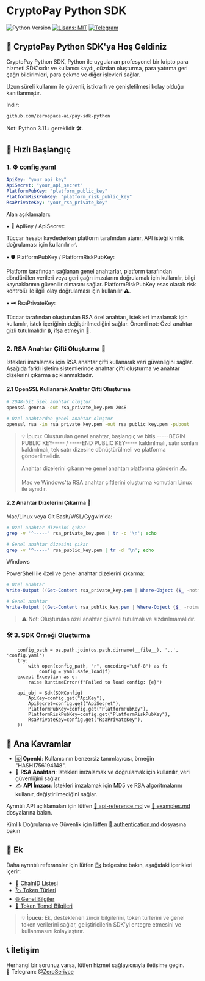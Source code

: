 # CryptoPay Python SDK

![Python Version](https://img.shields.io/badge/python-3.11+-blue.svg)
[![Lisans: MIT](https://img.shields.io/badge/License-MIT-yellow.svg)](https://opensource.org/licenses/MIT)
[![Telegram](https://img.shields.io/badge/chat-Telegram-blue?logo=telegram)](https://t.me/ZeroSerivce)

## 🌟 CryptoPay Python SDK'ya Hoş Geldiniz

CryptoPay Python SDK, Python ile uygulanan profesyonel bir kripto para hizmeti SDK'sıdır ve kullanıcı kaydı, cüzdan oluşturma, para yatırma geri çağrı bildirimleri, para çekme ve diğer işlevleri sağlar.

Uzun süreli kullanım ile güvenli, istikrarlı ve genişletilmesi kolay olduğu kanıtlanmıştır.

İndir:

```bash
github.com/zerospace-ai/pay-sdk-python
```

Not: Python 3.11+ gereklidir 🛠️.

## 🚀 Hızlı Başlangıç
### 1. ⚙️ config.yaml

```yaml
ApiKey: "your_api_key"
ApiSecret: "your_api_secret"
PlatformPubKey: "platform_public_key"
PlatformRiskPubKey: "platform_risk_public_key"
RsaPrivateKey: "your_rsa_private_key"
```

Alan açıklamaları:

• 🔑 ApiKey / ApiSecret:

Tüccar hesabı kaydederken platform tarafından atanır, API isteği kimlik doğrulaması için kullanılır ✅.

• 🛡️ PlatformPubKey / PlatformRiskPubKey:

Platform tarafından sağlanan genel anahtarlar, platform tarafından döndürülen verileri veya geri çağrı imzalarını doğrulamak için kullanılır, bilgi kaynaklarının güvenilir olmasını sağlar. PlatformRiskPubKey esas olarak risk kontrolü ile ilgili olay doğrulaması için kullanılır ⚠️.

• 🗝️ RsaPrivateKey:

Tüccar tarafından oluşturulan RSA özel anahtarı, istekleri imzalamak için kullanılır, istek içeriğinin değiştirilmediğini sağlar. Önemli not: Özel anahtar gizli tutulmalıdır 🔒, ifşa etmeyin 🚫.

### 2. RSA Anahtar Çifti Oluşturma 🔐

İstekleri imzalamak için RSA anahtar çifti kullanarak veri güvenliğini sağlar. Aşağıda farklı işletim sistemlerinde anahtar çifti oluşturma ve anahtar dizelerini çıkarma açıklanmaktadır.

#### 2.1 OpenSSL Kullanarak Anahtar Çifti Oluşturma

```bash
# 2048-bit özel anahtar oluştur
openssl genrsa -out rsa_private_key.pem 2048

# Özel anahtardan genel anahtar oluştur
openssl rsa -in rsa_private_key.pem -out rsa_public_key.pem -pubout
```

> 💡 İpucu: Oluşturulan genel anahtar, başlangıç ve bitiş -----BEGIN PUBLIC KEY----- / -----END PUBLIC KEY----- kaldırılmalı, satır sonları kaldırılmalı, tek satır dizesine dönüştürülmeli ve platforma gönderilmelidir.
> 
> Anahtar dizelerini çıkarın ve genel anahtarı platforma gönderin 📤.
>
>Mac ve Windows'ta RSA anahtar çiftlerini oluşturma komutları Linux ile aynıdır.

#### 2.2 Anahtar Dizelerini Çıkarma 🔑

Mac/Linux veya Git Bash/WSL/Cygwin'da:

```bash
# Özel anahtar dizesini çıkar
grep -v '^-----' rsa_private_key.pem | tr -d '\n'; echo

# Genel anahtar dizesini çıkar
grep -v '^-----' rsa_public_key.pem | tr -d '\n'; echo
```

Windows

PowerShell ile özel ve genel anahtar dizelerini çıkarma:

```powershell
# Özel anahtar
Write-Output ((Get-Content rsa_private_key.pem | Where-Object {$_ -notmatch "^-----"}) -join "")

# Genel anahtar
Write-Output ((Get-Content rsa_public_key.pem | Where-Object {$_ -notmatch "^-----"}) -join "")
```

> ⚠️ Not: Oluşturulan özel anahtar güvenli tutulmalı ve sızdırılmamalıdır.


### 🛠️ 3. SDK Örneği Oluşturma

```
    config_path = os.path.join(os.path.dirname(__file__), '..', 'config.yaml')
    try:
        with open(config_path, "r", encoding="utf-8") as f:
            config = yaml.safe_load(f)
    except Exception as e:
        raise RuntimeError(f"Failed to load config: {e}")

    api_obj = Sdk(SDKConfig(
        ApiKey=config.get("ApiKey"),
        ApiSecret=config.get("ApiSecret"),
        PlatformPubKey=config.get("PlatformPubKey"),
        PlatformRiskPubKey=config.get("PlatformRiskPubKey"),
        RsaPrivateKey=config.get("RsaPrivateKey"),
    ))
```

## 🔑 Ana Kavramlar

- 🆔 **OpenId**: Kullanıcının benzersiz tanımlayıcısı, örneğin "HASH1756194148".
- 🔐 **RSA Anahtarı**: İstekleri imzalamak ve doğrulamak için kullanılır, veri güvenliğini sağlar.
- ✍️ **API İmzası**: İstekleri imzalamak için MD5 ve RSA algoritmalarını kullanır, değiştirilmediğini sağlar.

Ayrıntılı API açıklamaları için lütfen [🧩 api-reference.md](./api-reference.md) ve [🧩 examples.md](./examples.md) dosyalarına bakın.

Kimlik Doğrulama ve Güvenlik için lütfen [🧩 authentication.md](./authentication.md) dosyasına bakın

## 📎 Ek

Daha ayrıntılı referanslar için lütfen [Ek](./appendix.md) belgesine bakın, aşağıdaki içerikleri içerir:

- [🧩 ChainID Listesi](./appendix.md#-chainid-listesi)
- [🏷️ Token Türleri](./appendix.md#-token-türü)
- [🌐 Genel Bilgiler](./appendix.md#-genel-bilgiler)
- [🔰 Token Temel Bilgileri](./appendix.md#-token-temel-bilgileri)

> 💡 **İpucu**: Ek, desteklenen zincir bilgilerini, token türlerini ve genel token verilerini sağlar, geliştiricilerin SDK'yi entegre etmesini ve kullanmasını kolaylaştırır.

## 📞 İletişim

Herhangi bir sorunuz varsa, lütfen hizmet sağlayıcısıyla iletişime geçin.  
💬 Telegram: [@ZeroSerivce](https://t.me/ZeroSerivce)